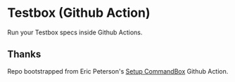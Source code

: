 # Testbox (Github Action)

Run your Testbox specs inside Github Actions.

## Thanks

Repo bootstrapped from Eric Peterson's [Setup CommandBox](https://github.com/elpete/setup-commandbox) Github Action.